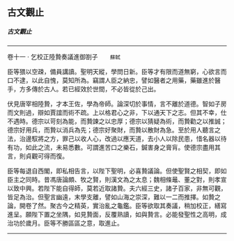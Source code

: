 

## 古文觀止

##### 古文觀止

* * *

卷十一 ‧ 乞校正陸贄奏議進御劄子　　`蘇軾`

臣等猥以空疎，備員講讀。聖明天縱，學問日新。臣等才有限而道無窮，心欲言而口不逮，以此自愧，莫知所為。竊謂人臣之納忠，譬如醫者之用藥，藥雖進於醫手，方多傳於古人。若已經效於世間，不必皆從於己出。

伏見唐宰相陸贄，才本王佐，學為帝師。論深切於事情，言不離於道德。智如子房而文則過，辯如賈誼而術不疏。上以格君心之非，下以通天下之志。但其不幸，仕不遇時。德宗以苛刻為能，而贄諫之以忠厚；德宗以猜疑為術，而贄勸之以推誠；德宗好用兵，而贄以消兵為先；德宗好聚財，而贄以散財為急。至於用人聽言之法，治邊馭將之方，罪己以收人心，改過以應天道，去小人以除民患，惜名器以待有功，如此之流，未易悉數。可謂進苦口之樂石，鍼害身之膏肓。使德宗盡用其言，則貞觀可得而復。

臣等每退自西閣，即私相告言，以陛下聖明，必喜贄議論。但使聖賢之相契，即如臣主之同時。昔馮唐論頗、牧之賢，則漢文為之太息；魏相條鼂、董之對，則孝宣以致中興。若陛下能自得師，莫若近取諸贄。夫六經三史，諸子百家，非無可觀，皆足為治。但聖言幽遠，末學支離，譬如山海之崇深，難以一二而推擇。如贄之論，開卷了然。聚古今之精英，實治亂之龜鑑。臣等欲取其奏議，稍加校正，繕寫進呈。願陛下置之坐隅，如見贄面，反覆熟讀，如與贄言。必能發聖性之高明，成治功於歲月。臣等不勝區區之意，取進止。

* * *

